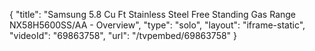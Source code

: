 {
    "title": "Samsung 5.8 Cu Ft Stainless Steel Free Standing Gas Range NX58H5600SS\/AA - Overview",
    "type": "solo",
    "layout": "iframe-static",
    "videoId": "69863758",
    "url": "\/tvpembed\/69863758"
}